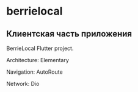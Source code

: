 # berrielocal

## Клиентская часть приложения

BerrieLocal Flutter project.

Architecture: Elementary

Navigation: AutoRoute

Network: Dio
